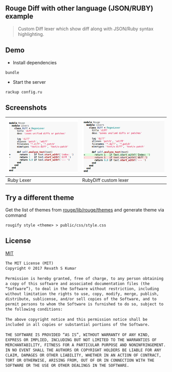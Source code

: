 ## Rouge Diff with other language (JSON/RUBY) example

  > Custom Diff lexer which show diff along with JSON/Ruby syntax highlighting.

## Demo

* Install dependencies

```
bundle
```

* Start the server

```
rackup config.ru
```

## Screenshots

![ruby](images/ruby.png)  | ![ruby-diff](images/ruby-diff.png)
---|---
Ruby Lexer  | RubyDiff custom lexer 

## Try a different theme

Get the list of themes from [rouge/lib/rouge/themes](https://github.com/jneen/rouge/tree/ec665bb2ccac767874e85c5b9d6fdefbf471058e/lib/rouge/themes) and generate theme via command

```
rougify style <theme> > public/css/style.css
```

## License

[MIT](https://revathskumar.mit-license.org/)

```
The MIT License (MIT)
Copyright © 2017 Revath S Kumar

Permission is hereby granted, free of charge, to any person obtaining a copy of this software and associated documentation files (the “Software”), to deal in the Software without restriction, including without limitation the rights to use, copy, modify, merge, publish, distribute, sublicense, and/or sell copies of the Software, and to permit persons to whom the Software is furnished to do so, subject to the following conditions:

The above copyright notice and this permission notice shall be included in all copies or substantial portions of the Software.

THE SOFTWARE IS PROVIDED “AS IS”, WITHOUT WARRANTY OF ANY KIND, EXPRESS OR IMPLIED, INCLUDING BUT NOT LIMITED TO THE WARRANTIES OF MERCHANTABILITY, FITNESS FOR A PARTICULAR PURPOSE AND NONINFRINGEMENT. IN NO EVENT SHALL THE AUTHORS OR COPYRIGHT HOLDERS BE LIABLE FOR ANY CLAIM, DAMAGES OR OTHER LIABILITY, WHETHER IN AN ACTION OF CONTRACT, TORT OR OTHERWISE, ARISING FROM, OUT OF OR IN CONNECTION WITH THE SOFTWARE OR THE USE OR OTHER DEALINGS IN THE SOFTWARE.
```
